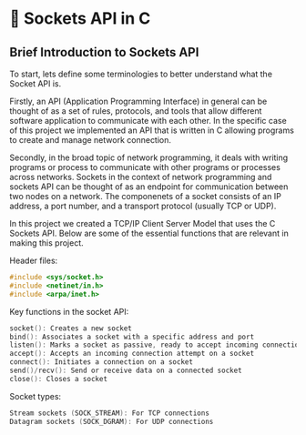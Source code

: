 # 🔌 Sockets API in C 

## Brief Introduction to Sockets API 
To start, lets define some terminologies to better understand what the Socket API is. 

Firstly, an API (Application Programming Interface) in general can be thought of as a set of rules, protocols, and tools that allow different software application to communicate with each other. In the specific case of this project we implemented an API that is written in C allowing programs to create and manage network connection. 

Secondly, in the broad topic of network programming, it deals with writing programs or process to communicate with other programs or processes across networks. Sockets in the context of network programming and sockets API can be thought of as an endpoint for communication between two nodes on a network. The componenets of a socket consists of an IP address, a port number, and a transport protocol (usually TCP or UDP). 

In this project we created a TCP/IP Client Server Model that uses the C Sockets API. Below are some of the essential functions that are relevant in making this project. 

Header files:
```c
#include <sys/socket.h>
#include <netinet/in.h>
#include <arpa/inet.h>
```
Key functions in the socket API:
```c
socket(): Creates a new socket
bind(): Associates a socket with a specific address and port
listen(): Marks a socket as passive, ready to accept incoming connections
accept(): Accepts an incoming connection attempt on a socket
connect(): Initiates a connection on a socket
send()/recv(): Send or receive data on a connected socket
close(): Closes a socket
```
Socket types:
```c
Stream sockets (SOCK_STREAM): For TCP connections
Datagram sockets (SOCK_DGRAM): For UDP connections
```

